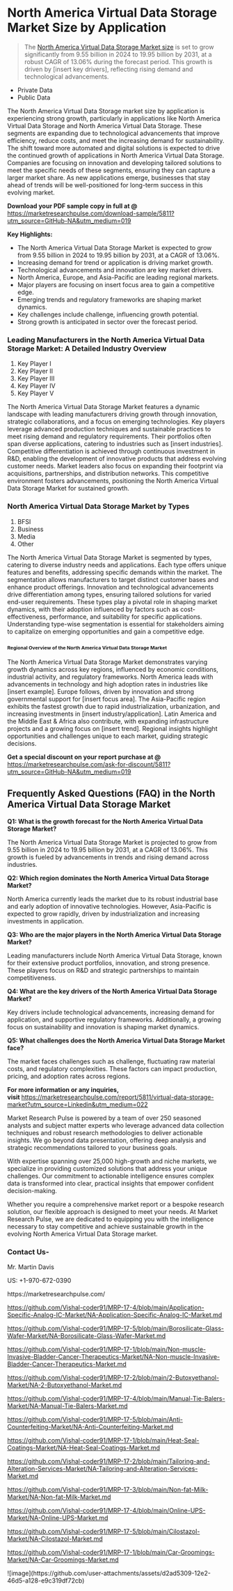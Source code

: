 <h1>North America Virtual Data Storage Market&nbsp;Size by Application</h1><blockquote><p>The <a href="https://marketresearchpulse.com/download-sample/5811?utm_source=GitHub-NA&amp;utm_medium=019">North America Virtual Data Storage Market size</a> is set to grow significantly from 9.55 billion in 2024 to 19.95 billion by 2031, at a robust CAGR of 13.06% during the forecast period. This growth is driven by [insert key drivers], reflecting rising demand and technological advancements.</p></blockquote><ul><li>Private Data<li> Public Data</li></ul><p>The North America Virtual Data Storage market size by application is experiencing strong growth, particularly in applications like North America Virtual Data Storage and North America Virtual Data Storage. These segments are expanding due to technological advancements that improve efficiency, reduce costs, and meet the increasing demand for sustainability. The shift toward more automated and digital solutions is expected to drive the continued growth of applications in North America Virtual Data Storage. Companies are focusing on innovation and developing tailored solutions to meet the specific needs of these segments, ensuring they can capture a larger market share. As new applications emerge, businesses that stay ahead of trends will be well-positioned for long-term success in this evolving market.</p><p><strong>Download your PDF sample copy in full at @ </strong><a href="https://marketresearchpulse.com/download-sample/5811?utm_source=GitHub-NA&amp;utm_medium=019">https://marketresearchpulse.com/download-sample/5811?utm_source=GitHub-NA&amp;utm_medium=019</a></p><p><strong>Key Highlights: </strong></p><ul><li>The North America Virtual Data Storage Market is expected to grow from 9.55 billion in 2024 to 19.95 billion by 2031, at a CAGR of 13.06%.</li><li>Increasing demand for trend or application is driving market growth.</li><li>Technological advancements and innovation are key market drivers.</li><li>North America, Europe, and Asia-Pacific are leading regional markets.</li><li>Major players are focusing on insert focus area to gain a competitive edge.</li><li>Emerging trends and regulatory frameworks are shaping market dynamics.</li><li>Key challenges include challenge, influencing growth potential.</li><li>Strong growth is anticipated in sector over the forecast period.</li></ul><h3>Leading Manufacturers in the North America Virtual Data Storage Market: A Detailed Industry Overview</h3><ol><li>Key Player I</li><li>Key Player II</li><li>Key Player III</li><li>Key Player IV</li><li>Key Player V</li></ol><div class="flex max-w-full flex-col flex-grow"><div class="min-h-8 text-message flex w-full flex-col items-end gap-2 whitespace-normal break-words [.text-message+&amp;]:mt-5" dir="auto" data-message-author-role="assistant" data-message-id="fd8432e4-4910-450d-b182-61b7bfb0a01f" data-message-model-slug="gpt-4o"><div class="flex w-full flex-col gap-1 empty:hidden first:pt-[3px]"><div class="markdown prose w-full break-words dark:prose-invert light"><p>The North America Virtual Data Storage Market features a dynamic landscape with leading manufacturers driving growth through innovation, strategic collaborations, and a focus on emerging technologies. Key players leverage advanced production techniques and sustainable practices to meet rising demand and regulatory requirements. Their portfolios often span diverse applications, catering to industries such as [insert industries]. Competitive differentiation is achieved through continuous investment in R&amp;D, enabling the development of innovative products that address evolving customer needs. Market leaders also focus on expanding their footprint via acquisitions, partnerships, and distribution networks. This competitive environment fosters advancements, positioning the North America Virtual Data Storage Market for sustained growth.</p></div></div></div></div><h3>North America Virtual Data Storage Market by Types</h3><ol><li>BFSI<li> Business<li> Media<li> Other</li></ol><div class="flex max-w-full flex-col flex-grow"><div class="min-h-8 text-message flex w-full flex-col items-end gap-2 whitespace-normal break-words [.text-message+&amp;]:mt-5" dir="auto" data-message-author-role="assistant" data-message-id="084470be-0bb7-4664-bddf-5156b4f41249" data-message-model-slug="gpt-4o-mini"><div class="flex w-full flex-col gap-1 empty:hidden first:pt-[3px]"><div class="markdown prose w-full break-words dark:prose-invert light"><p>The North America Virtual Data Storage Market is segmented by types, catering to diverse industry needs and applications. Each type offers unique features and benefits, addressing specific demands within the market. The segmentation allows manufacturers to target distinct customer bases and enhance product offerings. Innovation and technological advancements drive differentiation among types, ensuring tailored solutions for varied end-user requirements. These types play a pivotal role in shaping market dynamics, with their adoption influenced by factors such as cost-effectiveness, performance, and suitability for specific applications. Understanding type-wise segmentation is essential for stakeholders aiming to capitalize on emerging opportunities and gain a competitive edge.</p></div></div></div></div><h3><span style="font-size: 11px;">Regional Overview of the North America Virtual Data Storage Market</span></h3><div class="flex max-w-full flex-col flex-grow"><div class="min-h-8 text-message flex w-full flex-col items-end gap-2 whitespace-normal break-words [.text-message+&amp;]:mt-5" dir="auto" data-message-author-role="assistant" data-message-id="e9038762-ce64-4e30-91c9-9bd413514231" data-message-model-slug="gpt-4o-mini"><div class="flex w-full flex-col gap-1 empty:hidden first:pt-[3px]"><div class="markdown prose w-full break-words dark:prose-invert light"><p>The North America Virtual Data Storage Market demonstrates varying growth dynamics across key regions, influenced by economic conditions, industrial activity, and regulatory frameworks. North America leads with advancements in technology and high adoption rates in industries like [insert example]. Europe follows, driven by innovation and strong governmental support for [insert focus area]. The Asia-Pacific region exhibits the fastest growth due to rapid industrialization, urbanization, and increasing investments in [insert industry/application]. Latin America and the Middle East &amp; Africa also contribute, with expanding infrastructure projects and a growing focus on [insert trend]. Regional insights highlight opportunities and challenges unique to each market, guiding strategic decisions.</p></div></div></div></div><p><strong>Get a special discount on your report purchase at @ </strong><a href="https://marketresearchpulse.com/ask-for-discount/5811?utm_source=GitHub-NA&amp;utm_medium=019">https://marketresearchpulse.com/ask-for-discount/5811?utm_source=GitHub-NA&amp;utm_medium=019</a></p><h2>Frequently Asked Questions (FAQ) in the North America Virtual Data Storage Market</h2><p><strong>Q1: What is the growth forecast for the North America Virtual Data Storage Market?</strong></p><p>The North America Virtual Data Storage Market is projected to grow from 9.55 billion in 2024 to 19.95 billion by 2031, at a CAGR of 13.06%. This growth is fueled by advancements in trends and rising demand across industries.</p><p><strong>Q2: Which region dominates the North America Virtual Data Storage Market?</strong></p><p>North America currently leads the market due to its robust industrial base and early adoption of innovative technologies. However, Asia-Pacific is expected to grow rapidly, driven by industrialization and increasing investments in application.</p><p><strong>Q3: Who are the major players in the North America Virtual Data Storage Market?</strong></p><p>Leading manufacturers include North America Virtual Data Storage, known for their extensive product portfolios, innovation, and strong presence. These players focus on R&amp;D and strategic partnerships to maintain competitiveness.</p><p><strong>Q4: What are the key drivers of the North America Virtual Data Storage Market?</strong></p><p>Key drivers include technological advancements, increasing demand for application, and supportive regulatory frameworks. Additionally, a growing focus on sustainability and innovation is shaping market dynamics.</p><p><strong>Q5: What challenges does the North America Virtual Data Storage Market face?</strong></p><p>The market faces challenges such as challenge, fluctuating raw material costs, and regulatory complexities. These factors can impact production, pricing, and adoption rates across regions.</p><p><strong>For more information or any inquiries, visit&nbsp;</strong><a href="https://marketresearchpulse.com/report/5811/virtual-data-storage-market?utm_source=Linkedin&utm_medium=022">https://marketresearchpulse.com/report/5811/virtual-data-storage-market?utm_source=Linkedin&utm_medium=022</a></p><p>Market Research Pulse is powered by a team of over 250 seasoned analysts and subject matter experts who leverage advanced data collection techniques and robust research methodologies to deliver actionable insights. We go beyond data presentation, offering deep analysis and strategic recommendations tailored to your business goals.</p><p>With expertise spanning over 25,000 high-growth and niche markets, we specialize in providing customized solutions that address your unique challenges. Our commitment to actionable intelligence ensures complex data is transformed into clear, practical insights that empower confident decision-making.</p><p>Whether you require a comprehensive market report or a bespoke research solution, our flexible approach is designed to meet your needs. At Market Research Pulse, we are dedicated to equipping you with the intelligence necessary to stay competitive and achieve sustainable growth in the evolving North America Virtual Data Storage market.</p><h3><strong>Contact Us-</strong></h3><p>Mr. Martin Davis</p><p>US: +1-970-672-0390</p><p>https://marketresearchpulse.com/</p><p><a href="https://github.com/Vishal-coder91/MRP-17-4/blob/main/Application-Specific-Analog-IC-Market/NA-Application-Specific-Analog-IC-Market.md">https://github.com/Vishal-coder91/MRP-17-4/blob/main/Application-Specific-Analog-IC-Market/NA-Application-Specific-Analog-IC-Market.md</a></p><p><a href="https://github.com/Vishal-coder91/MRP-17-5/blob/main/Borosilicate-Glass-Wafer-Market/NA-Borosilicate-Glass-Wafer-Market.md">https://github.com/Vishal-coder91/MRP-17-5/blob/main/Borosilicate-Glass-Wafer-Market/NA-Borosilicate-Glass-Wafer-Market.md</a></p><p><a href="https://github.com/Vishal-coder91/MRP-17-1/blob/main/Non-muscle-Invasive-Bladder-Cancer-Therapeutics-Market/NA-Non-muscle-Invasive-Bladder-Cancer-Therapeutics-Market.md">https://github.com/Vishal-coder91/MRP-17-1/blob/main/Non-muscle-Invasive-Bladder-Cancer-Therapeutics-Market/NA-Non-muscle-Invasive-Bladder-Cancer-Therapeutics-Market.md</a></p><p><a href="https://github.com/Vishal-coder91/MRP-17-2/blob/main/2-Butoxyethanol-Market/NA-2-Butoxyethanol-Market.md">https://github.com/Vishal-coder91/MRP-17-2/blob/main/2-Butoxyethanol-Market/NA-2-Butoxyethanol-Market.md</a></p><p><a href="https://github.com/Vishal-coder91/MRP-17-4/blob/main/Manual-Tie-Balers-Market/NA-Manual-Tie-Balers-Market.md">https://github.com/Vishal-coder91/MRP-17-4/blob/main/Manual-Tie-Balers-Market/NA-Manual-Tie-Balers-Market.md</a></p><p><a href="https://github.com/Vishal-coder91/MRP-17-5/blob/main/Anti-Counterfeiting-Market/NA-Anti-Counterfeiting-Market.md">https://github.com/Vishal-coder91/MRP-17-5/blob/main/Anti-Counterfeiting-Market/NA-Anti-Counterfeiting-Market.md</a></p><p><a href="https://github.com/Vishal-coder91/MRP-17-1/blob/main/Heat-Seal-Coatings-Market/NA-Heat-Seal-Coatings-Market.md">https://github.com/Vishal-coder91/MRP-17-1/blob/main/Heat-Seal-Coatings-Market/NA-Heat-Seal-Coatings-Market.md</a></p><p><a href="https://github.com/Vishal-coder91/MRP-17-2/blob/main/Tailoring-and-Alteration-Services-Market/NA-Tailoring-and-Alteration-Services-Market.md">https://github.com/Vishal-coder91/MRP-17-2/blob/main/Tailoring-and-Alteration-Services-Market/NA-Tailoring-and-Alteration-Services-Market.md</a></p><p><a href="https://github.com/Vishal-coder91/MRP-17-3/blob/main/Non-fat-Milk-Market/NA-Non-fat-Milk-Market.md">https://github.com/Vishal-coder91/MRP-17-3/blob/main/Non-fat-Milk-Market/NA-Non-fat-Milk-Market.md</a></p><p><a href="https://github.com/Vishal-coder91/MRP-17-4/blob/main/Online-UPS-Market/NA-Online-UPS-Market.md">https://github.com/Vishal-coder91/MRP-17-4/blob/main/Online-UPS-Market/NA-Online-UPS-Market.md</a></p><p><a href="https://github.com/Vishal-coder91/MRP-17-5/blob/main/Cilostazol-Market/NA-Cilostazol-Market.md">https://github.com/Vishal-coder91/MRP-17-5/blob/main/Cilostazol-Market/NA-Cilostazol-Market.md</a></p><p><a href="https://github.com/Vishal-coder91/MRP-17-1/blob/main/Car-Groomings-Market/NA-Car-Groomings-Market.md">https://github.com/Vishal-coder91/MRP-17-1/blob/main/Car-Groomings-Market/NA-Car-Groomings-Market.md</a></p>
![image](https://github.com/user-attachments/assets/d2ad5309-12e2-46d5-a128-e9c319df72cb)
